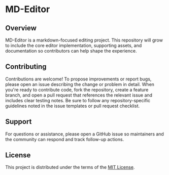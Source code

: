 # MD-Editor

## Overview
MD-Editor is a markdown-focused editing project. This repository will grow to include the core editor implementation, supporting assets, and documentation so contributors can help shape the experience.

## Contributing
Contributions are welcome! To propose improvements or report bugs, please open an issue describing the change or problem in detail. When you're ready to contribute code, fork the repository, create a feature branch, and open a pull request that references the relevant issue and includes clear testing notes. Be sure to follow any repository-specific guidelines noted in the issue templates or pull request checklist.

## Support
For questions or assistance, please open a GitHub issue so maintainers and the community can respond and track follow-up actions.

## License
This project is distributed under the terms of the [MIT License](LICENSE).
